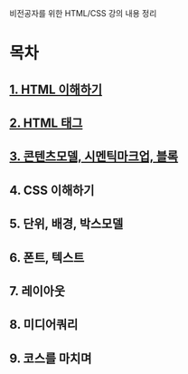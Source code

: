 비전공자를 위한 HTML/CSS 강의 내용 정리

# 목차
## [1. HTML 이해하기](chapter1.md)
## [2. HTML 태그](chapter2.md)
## [3. 콘텐츠모델, 시멘틱마크업, 블록](chapter3.md)
## 4. CSS 이해하기
## 5. 단위, 배경, 박스모델
## 6. 폰트, 텍스트
## 7. 레이아웃
## 8. 미디어쿼리
## 9. 코스를 마치며
